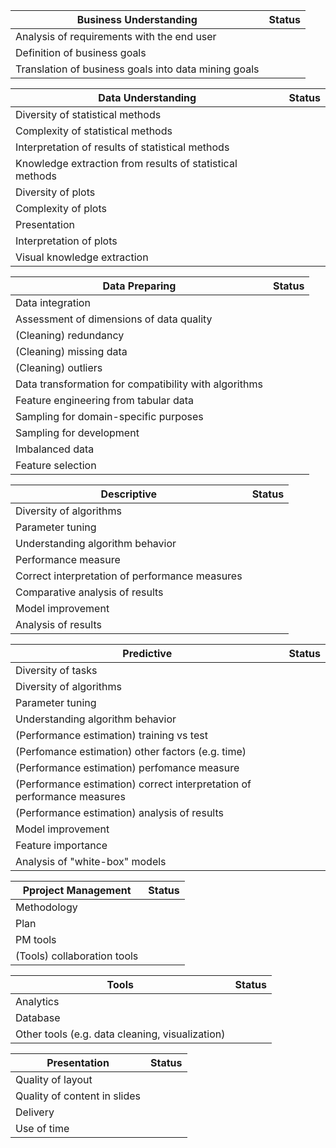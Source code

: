 | Business Understanding  |  Status  |
| ------------------- | ------------------- |
|  Analysis of requirements with the end user |   |
|  Definition of business goals  |   |
|  Translation of business goals into data mining goals | |

| Data Understanding  |  Status  |
| ------------------- | ------------------- |
|  Diversity of statistical methods |   |
|  Complexity of statistical methods  |   |
|  Interpretation of results of statistical methods  | |
|  Knowledge extraction from results of statistical methods | |
|  Diversity of plots |  |
|  Complexity of plots |  |
|  Presentation | |
|  Interpretation of plots |  |
|  Visual knowledge extraction | |


| Data Preparing  |  Status  |
| ------------------- | ------------------- |
|  Data integration | |
|  Assessment of dimensions of data quality | |
|  (Cleaning) redundancy | |
|  (Cleaning) missing data | |
|  (Cleaning) outliers | |
|  Data transformation for compatibility with algorithms | |
|  Feature engineering from tabular data | |
|  Sampling for domain-specific purposes | |
|  Sampling for development | |
|  Imbalanced data | |
|  Feature selection | |

| Descriptive  |  Status  |
| ------------------- | ------------------- |
|  Diversity of algorithms  | |
|  Parameter tuning  | |
|  Understanding algorithm behavior | |
|  Performance measure  | |
|  Correct interpretation of performance measures |  |
|  Comparative analysis of results | |
|  Model improvement | |
|  Analysis of results | |

| Predictive  |  Status  |
| ------------------- | ------------------- |
| Diversity of tasks | |
| Diversity of algorithms | |
| Parameter tuning | |
| Understanding algorithm behavior | |
| (Performance estimation) training vs test | |
| (Perfomance estimation) other factors (e.g. time) | |
| (Performance estimation) perfomance measure | |
| (Performance estimation) correct interpretation of performance measures | |
| (Performance estimation) analysis of results | |
| Model improvement | |
| Feature importance | |
| Analysis of "white-box" models | |

|Pproject Management  |  Status  |
| ------------------- | ------------------- |
| Methodology | |
| Plan | |
| PM tools | |
| (Tools) collaboration tools | |

| Tools  |  Status  |
| ------------------- | ------------------- |
| Analytics | |
| Database | |
| Other tools (e.g. data cleaning, visualization) | |

| Presentation | Status |
| ------------------- | ------------------- |
| Quality of layout | |
| Quality of content in slides | |
| Delivery | |
| Use of time | |












 
